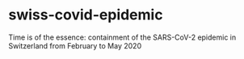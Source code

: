 # swiss-covid-epidemic
Time is of the essence: containment of the SARS-CoV-2 epidemic in Switzerland from February to May 2020
